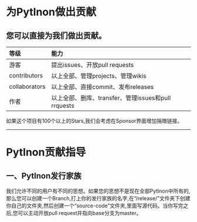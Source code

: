 # 为Pytlnon做出贡献
## 您可以直接为我们做出贡献。
|等级|能力|
|:--|:--|
|游客|提出issues、开放pull requests|
|contributors|以上全部、管理projects、管理wikis|
|collaborators|以上全部、直接commit、发布releases|
|作者|以上全部、删库、transfer、管理issues和pull rrquests|

如果这个项目有100个以上的Stars,我们会考虑在Sponsor界面增加捐赠链接。

---
# Pytlnon贡献指导
## 一、Pytlnon发行家族
我们允许不同的用户有不同的思想。如果您的思想不是现在全部Pytlnon中所有的,那么您可以创建一个Branch,打上你的发行家族的名字,在“/release/”文件夹下创建你自己的文件夹,然后创建一个“source-code”文件夹,里面写源代码。当你写完之后,您可以主动开放pull request并指向base分支为master。
